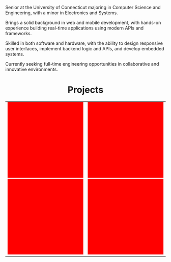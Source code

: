 Senior at the University of Connecticut majoring in Computer Science and Engineering, with a minor in Electronics and Systems.

Brings a solid background in web and mobile development, with hands-on experience building real-time applications using modern APIs and frameworks.

Skilled in both software and hardware, with the ability to design responsive user interfaces, implement backend logic and APIs, and develop embedded systems.

Currently seeking full-time engineering opportunities in collaborative and innovative environments.


<div style="text-align: center;">
  <h1>Projects</h1>
  <table width="500px" height="500px" style="margin: 0 auto;">
      <td style="vertical-align: top; width: 650px; text-align: center;">
        <img src="/Solid_red.png" width="100%" /><br/>
        <img src="/Solid_red.png" width="100%" /><br/>
      </td>
      <td style="vertical-align: top; width: 650px; text-align: center;">
        <img src="/Solid_red.png" width="100%" /><br/>
        <img src="/Solid_red.png" width="100%" /><br/>
      </td>
  </table>
</div>
